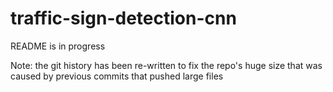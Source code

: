 # traffic-sign-detection-cnn
README is in progress

Note: the git history has been re-written to fix the repo's huge size that was caused by previous commits that pushed large files
